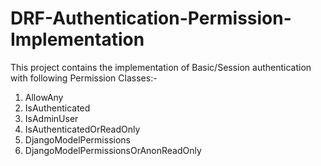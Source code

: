 # DRF-Authentication-Permission-Implementation

This project contains the implementation of Basic/Session authentication with 
following Permission Classes:-
1. AllowAny
2. IsAuthenticated
3. IsAdminUser
4. IsAuthenticatedOrReadOnly
5. DjangoModelPermissions
6. DjangoModelPermissionsOrAnonReadOnly
